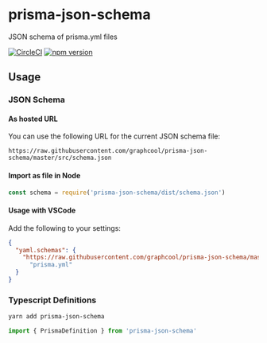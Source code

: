 # prisma-json-schema

JSON schema of prisma.yml files

[![CircleCI](https://circleci.com/gh/prisma/prisma-json-schema.svg?style=shield)](https://circleci.com/gh/prisma/prisma-json-schema) [![npm version](https://badge.fury.io/js/prisma-json-schema.svg)](https://badge.fury.io/js/prisma-json-schema)

## Usage

### JSON Schema

#### As hosted URL

You can use the following URL for the current JSON schema file:

```
https://raw.githubusercontent.com/graphcool/prisma-json-schema/master/src/schema.json
```

#### Import as file in Node

```js
const schema = require('prisma-json-schema/dist/schema.json')
```

#### Usage with VSCode

Add the following to your settings:

```json
{
  "yaml.schemas": {
    "https://raw.githubusercontent.com/graphcool/prisma-json-schema/master/src/schema.json":
      "prisma.yml"
  }
}
```

### Typescript Definitions

```sh
yarn add prisma-json-schema
```

```ts
import { PrismaDefinition } from 'prisma-json-schema'
```

